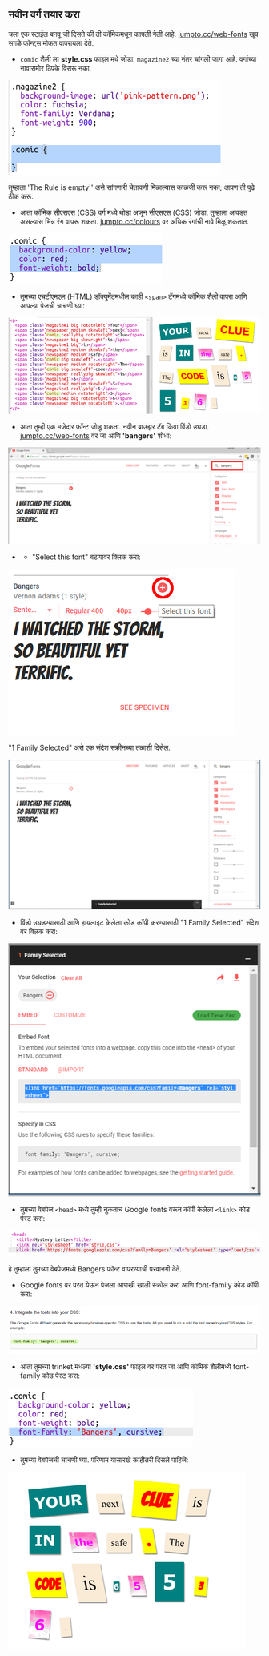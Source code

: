 ## नवीन वर्ग तयार करा

चला एक स्टाईल बनवू जी दिसते की ती कॉमिकमधून कापली गेली आहे. <a href="http://jumpto.cc/web-fonts" target="_blank">jumpto.cc/web-fonts</a> खूप सगळे फॉन्ट्स मोफत वापरायला देते.

+ `comic` शैली ला **style.css** फाइल मधे जोडा. `magazine2` च्या नंतर चांगली जागा आहे. वर्गाच्या नावासमोर ठिपके विसरू नका. 

![screenshot](images/letter-comic1.png)

तुम्हाला 'The Rule is empty'' असे सांगणारी चेतावणी मिळाल्यास काळजी करू नका; आपण ती पुढे ठीक करू.

+ आता कॉमिक सीएसएस (CSS) वर्ग मध्ये थोडा अजून सीएसएस (CSS) जोडा. तुम्हाला आवडत असल्यास भिन्न रंग वापरू शकता. <a href="http://jumpto.cc/colours" target="_blank">jumpto.cc/colours</a> वर अधिक रंगांची नावे मिळू शकतात.

![screenshot](images/letter-comic2.png)

+ तुमच्या एचटीएमएल (HTML) डॉक्युमेंटमधील काही `<span>` टॅगमध्ये कॉमिक शैली वापरा आणि आपल्या पेजची चाचणी घ्या:

![screenshot](images/letter-comic-output.png)

+ आता तुम्ही एक मजेदार फॉन्ट जोडू शकता. नवीन ब्राउझर टॅब किंवा विंडो उघडा. <a href="http://jumpto.cc/web-fonts" target="_blank">jumpto.cc/web-fonts</a> वर जा आणि **'bangers'** शोधा:

![screenshot](images/letter-gfonts-1-annotated.png)

+ + "Select this font" बटणावर क्लिक करा:

![screenshot](images/letter-gfonts-2-annotated.png)

"1 Family Selected" असे एक संदेश स्क्रीनच्या तळाशी दिसेल.

![screenshot](images/letter-gfonts-3.png)

+ विंडो उघडण्यासाठी आणि हायलाइट केलेला कोड कॉपी करण्यासाठी "1 Family Selected" संदेश वर क्लिक करा:

![screenshot](images/letter-gfonts-4.png)

+ तुमच्या वेबपेज `<head>` मध्ये तुम्ही नुकताच Google fonts वरून कॉपी केलेला `<link>` कोड पेस्ट करा:

![screenshot](images/letter-fonts-head.png)

हे तुम्हाला तुमच्या वेबपेजमध्ये Bangers फॉन्ट वापरण्याची परवानगी देते.

+ Google fonts वर परत येऊन पेजला आणखी खाली स्क्रोल करा आणि font-family कोड कॉपी करा:

![screenshot](images/letter-fonts-bangers.png)

+ आता तुमच्या trinket मधल्या **'style.css'** फाइल वर परत जा आणि कॉमिक शैलीमध्ये font-family कोड पेस्ट करा:

![screenshot](images/letter-fonts-comic.png)

+ तुमच्या वेबपेजची चाचणी घ्या. परिणाम यासारखे काहीतरी दिसले पाहिजे: 

![screenshot](images/letter-fonts-output.png)